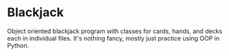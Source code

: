 # Blackjack
Object oriented blackjack program with classes for cards, hands, and decks each in individual files.  It's nothing fancy, mostly just practice using OOP in Python.
